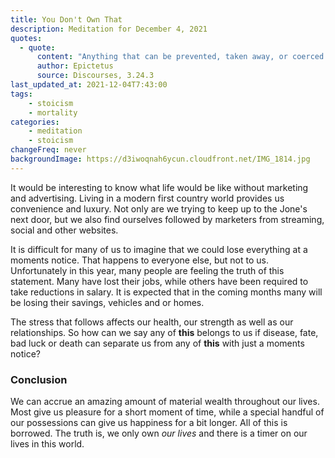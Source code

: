 ```yaml
---
title: You Don't Own That
description: Meditation for December 4, 2021
quotes: 
  - quote:
      content: "Anything that can be prevented, taken away, or coerced is not a person's own—but those things that can't be blocked are their own."
      author: Epictetus
      source: Discourses, 3.24.3
last_updated_at: 2021-12-04T7:43:00
tags:
    - stoicism
    - mortality
categories:
    - meditation
    - stoicism
changeFreq: never
backgroundImage: https://d3iwoqnah6ycun.cloudfront.net/IMG_1814.jpg
---
```


It would be interesting to know what life would be like without marketing and advertising. Living in a modern first 
country world provides us convenience and luxury. Not only are we trying to keep up to the Jone's next door, but we also 
find ourselves followed by marketers from streaming, social and other websites.

It is difficult for many of us to imagine that we could lose everything at a moments notice. That happens to everyone 
else, but not to us. Unfortunately in this year, many people are feeling the truth of this statement. Many have lost 
their jobs, while others have been required to take reductions in salary. It is expected that in the coming months many 
will be losing their savings, vehicles and or homes.

The stress that follows affects our health, our strength as well as our relationships. So how can we say any of **this** 
belongs to us if disease, fate, bad luck or death can separate us from any of **this** with just a moments notice?

### Conclusion

We can accrue an amazing amount of material wealth throughout our lives. Most give us pleasure for a short moment of 
time, while a special handful of our possessions can give us happiness for a bit longer. All of this is borrowed. The 
truth is, we only own *our lives* and there is a timer on our lives in this world.
